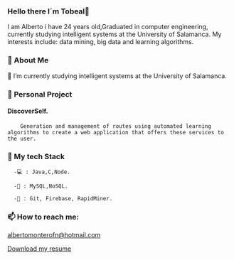 ### Hello there I´m Tobeal👋
I am Alberto i have 24 years old,Graduated in computer engineering, currently studying intelligent systems at the University of Salamanca. 
My interests include: data mining, big data and learning algorithms.
### 👦 About Me
   📓 I’m currently studying intelligent systems at the University of Salamanca.
   
### 📝 Personal Project
   #### DiscoverSelf.
        Generation and management of routes using automated learning algorithms to create a web application that offers these services to the user.
###  🚀 My tech Stack
      -💻 : Java,C,Node.

      -💾 : MySQL,NoSQL.

      -🔧 : Git, Firebase, RapidMiner.
 ### 📫 How to reach me: 
   albertomonterofn@hotmail.com
   
  [Download my resume](https://github.com/tobeal/tobeal/blob/master/ALBERTO's%20Resume.pdf)
  
<!--
**tobeal/tobeal** is a ✨ _special_ ✨ repository because its `README.md` (this file) appears on your GitHub profile.




-->
